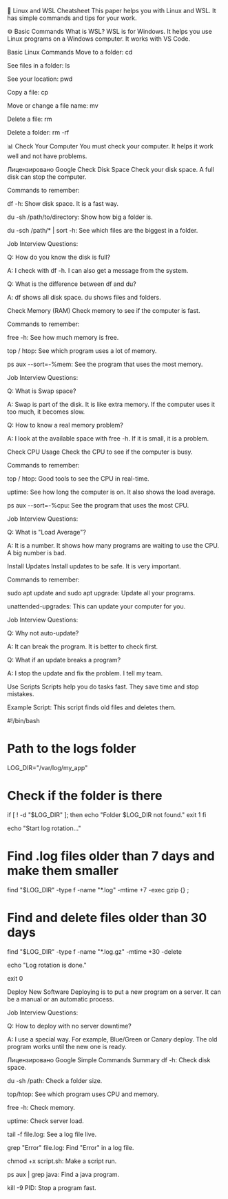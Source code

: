 🐧 Linux and WSL Cheatsheet
This paper helps you with Linux and WSL. It has simple commands and tips for your work.

⚙️ Basic Commands
What is WSL?
WSL is for Windows. It helps you use Linux programs on a Windows computer. It works with VS Code.

Basic Linux Commands
Move to a folder: cd

See files in a folder: ls

See your location: pwd

Copy a file: cp

Move or change a file name: mv

Delete a file: rm

Delete a folder: rm -rf

📊 Check Your Computer
You must check your computer. It helps it work well and not have problems.


Лицензировано Google
Check Disk Space
Check your disk space. A full disk can stop the computer.

Commands to remember:

df -h: Show disk space. It is a fast way.

du -sh /path/to/directory: Show how big a folder is.

du -sch /path/* | sort -h: See which files are the biggest in a folder.

Job Interview Questions:

Q: How do you know the disk is full?

A: I check with df -h. I can also get a message from the system.

Q: What is the difference between df and du?

A: df shows all disk space. du shows files and folders.

Check Memory (RAM)
Check memory to see if the computer is fast.

Commands to remember:

free -h: See how much memory is free.

top / htop: See which program uses a lot of memory.

ps aux --sort=-%mem: See the program that uses the most memory.

Job Interview Questions:

Q: What is Swap space?

A: Swap is part of the disk. It is like extra memory. If the computer uses it too much, it becomes slow.

Q: How to know a real memory problem?

A: I look at the available space with free -h. If it is small, it is a problem.

Check CPU Usage
Check the CPU to see if the computer is busy.

Commands to remember:

top / htop: Good tools to see the CPU in real-time.

uptime: See how long the computer is on. It also shows the load average.

ps aux --sort=-%cpu: See the program that uses the most CPU.

Job Interview Questions:

Q: What is "Load Average"?

A: It is a number. It shows how many programs are waiting to use the CPU. A big number is bad.

Install Updates
Install updates to be safe. It is very important.

Commands to remember:

sudo apt update and sudo apt upgrade: Update all your programs.

unattended-upgrades: This can update your computer for you.

Job Interview Questions:

Q: Why not auto-update?

A: It can break the program. It is better to check first.

Q: What if an update breaks a program?

A: I stop the update and fix the problem. I tell my team.

Use Scripts
Scripts help you do tasks fast. They save time and stop mistakes.

Example Script: This script finds old files and deletes them.

#!/bin/bash

# Path to the logs folder
LOG_DIR="/var/log/my_app"

# Check if the folder is there
if [ ! -d "$LOG_DIR" ]; then
    echo "Folder $LOG_DIR not found."
    exit 1
fi

echo "Start log rotation..."

# Find .log files older than 7 days and make them smaller
find "$LOG_DIR" -type f -name "*.log" -mtime +7 -exec gzip {} \;

# Find and delete files older than 30 days
find "$LOG_DIR" -type f -name "*.log.gz" -mtime +30 -delete

echo "Log rotation is done."

exit 0

Deploy New Software
Deploying is to put a new program on a server. It can be a manual or an automatic process.

Job Interview Questions:

Q: How to deploy with no server downtime?

A: I use a special way. For example, Blue/Green or Canary deploy. The old program works until the new one is ready.


Лицензировано Google
Simple Commands Summary
df -h: Check disk space.

du -sh /path: Check a folder size.

top/htop: See which program uses CPU and memory.

free -h: Check memory.

uptime: Check server load.

tail -f file.log: See a log file live.

grep "Error" file.log: Find "Error" in a log file.

chmod +x script.sh: Make a script run.

ps aux | grep java: Find a java program.

kill -9 PID: Stop a program fast.
